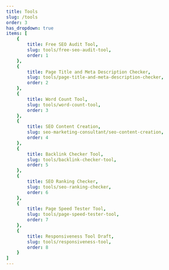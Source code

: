 ```yaml
---
title: Tools
slug: /tools
order: 3
has_dropdown: true
items: [
    {
        title: Free SEO Audit Tool,
        slug: tools/free-seo-audit-tool,
        order: 1
    },
    {
        title: Page Title and Meta Description Checker,
        slug: tools/page-title-and-meta-description-checker,
        order: 2
    },
    {
        title: Word Count Tool,
        slug: tools/word-count-tool,
        order: 3
    },
    {
        title: SEO Content Creation,
        slug: seo-marketing-consultant/seo-content-creation,
        order: 4
    },
    {
        title: Backlink Checker Tool,
        slug: tools/backlink-checker-tool,
        order: 5
    },
    {
        title: SEO Ranking Checker,
        slug: tools/seo-ranking-checker,
        order: 6
    },
    {
        title: Page Speed Tester Tool,
        slug: tools/page-speed-tester-tool,
        order: 7
    },
    {
        title: Responsiveness Tool Draft,
        slug: tools/responsiveness-tool,
        order: 8
    }
]
---
```

